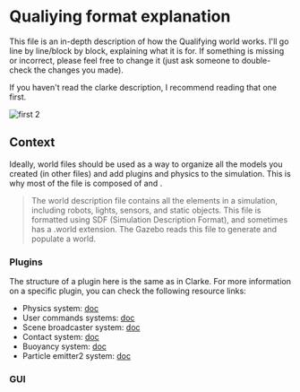 # Qualiying format explanation

This file is an in-depth description of how the Qualifying world works. I'll go line by line/block by block, explaining what it is for. If something is missing or incorrect, 
please feel free to change it (just ask someone to double-check the changes you made).

If you haven't read the clarke description, I recommend reading that one first.

![first 2](https://user-images.githubusercontent.com/83185972/236067464-3b3480ee-6fab-4ad8-9887-62097fd90c76.gif)

## Context

Ideally, world files should be used as a way to organize all the models you created (in other files) and add plugins and physics to the simulation. This is why most of the file is composed of <plugin> and <include>.
  
> The world description file contains all the elements in a simulation, including robots, lights, sensors, and static objects. This file is formatted using SDF (Simulation Description Format), 
> and sometimes has a .world extension. The Gazebo reads this file to generate and populate a world.
  
### Plugins

The structure of a plugin here is the same as in Clarke. For more information on a specific plugin, you can check the following resource links:
* Physics system: [doc](https://gazebosim.org/api/gazebo/4.2/physics.html)
* User commands systems: [doc](https://gazebosim.org/api/gazebo/4.5/classignition_1_1gazebo_1_1systems_1_1UserCommands.html#details)
* Scene broadcaster system: [doc](https://gazebosim.org/api/gazebo/5.0/server_config.html)
* Contact system: [doc](https://gazebosim.org/api/gazebo/3.3/classignition_1_1gazebo_1_1systems_1_1Contact.html#details)
* Buoyancy system: [doc](https://gazebosim.org/api/gazebo/6.1/classignition_1_1gazebo_1_1systems_1_1Buoyancy.html)
* Particle emitter2 system: [doc](https://gazebosim.org/api/gazebo/5.1/particle_emitter.html)
  
### GUI

